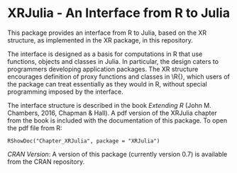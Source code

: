 # XRJulia - An Interface from R to Julia

This package provides an interface from R to Julia, based on the XR
structure, as implemented in the XR package, in this repository.

The interface is designed as a basis for computations in R that use
functions, objects and classes in Julia.
In particular, the design caters to programmers developing application
packages.
The XR structure encourages definition of proxy functions and classes
in \R{}, which users of the package can treat essentially as they
would in R, without special programming imposed by the interface.

The interface structure is described in the book
*Extending R* (John M. Chambers, 2016, Chapman & Hall).
A pdf version of the XRJulia chapter from the book is included with the
documentation of this package.  To open the pdf file from R:

  `RShowDoc("Chapter_XRJulia", package = "XRJulia")`


*CRAN Version*: A version of this package (currently version 0.7) is
 available from the CRAN repository.
